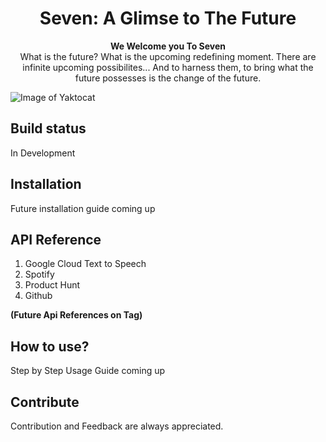 
  <h1 align="center">
  <a >
    Seven: A Glimse to The Future
    </a>
</h1>
<p align="center">
  <strong>We Welcome you To Seven</strong><br>
  What is the future? What is the upcoming redefining moment. There are infinite upcoming possibilites... And to harness them, to bring what the future possesses is the change of the future. 
</p>

![Image of Yaktocat](https://octodex.github.com/images/yaktocat.png)

## Build status
In Development


## Installation
Future installation guide coming up

## API Reference
1. Google Cloud Text to Speech
2. Spotify
3. Product Hunt
4. Github
  
**(Future Api References on Tag)**


## How to use?
Step by Step Usage Guide coming up

## Contribute
Contribution and Feedback are always appreciated. 




